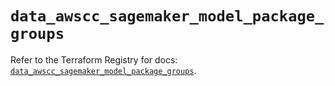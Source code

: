 # `data_awscc_sagemaker_model_package_groups`

Refer to the Terraform Registry for docs: [`data_awscc_sagemaker_model_package_groups`](https://registry.terraform.io/providers/hashicorp/awscc/0.70.0/docs/data-sources/sagemaker_model_package_groups).
